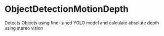 # ObjectDetectionMotionDepth 
Detects Objects using fine-tuned YOLO model and calculate absolute depth using stereo vision  
